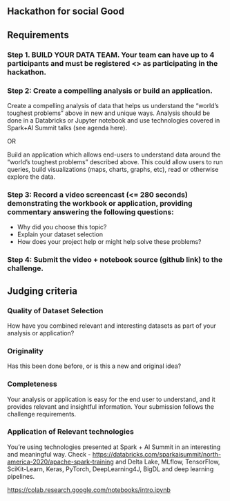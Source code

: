 ## Hackathon for social Good

## Requirements

### Step 1. BUILD YOUR DATA TEAM.  Your team can have up to 4 participants and must be registered <> as participating in the hackathon.

###  Step 2: Create a compelling analysis or build an application.

Create a compelling analysis of data that helps us understand the “world’s toughest problems” above in new and unique ways. Analysis should be done in a Databricks or Jupyter notebook and use technologies covered in Spark+AI Summit talks (see agenda here).

OR

Build an application which allows end-users to understand data around the “world’s toughest problems” described above. This could allow users to run queries, build visualizations (maps, charts, graphs, etc), read or otherwise explore the data. 

###  Step 3: Record a video screencast (<= 280 seconds) demonstrating the workbook or application, providing commentary answering the following questions:

- Why did you choose this topic?
- Explain your dataset selection
- How does your project help or might help solve these problems?


### Step 4: Submit the video + notebook source (github link) to the challenge.


## Judging criteria

### Quality of Dataset Selection
How have you combined relevant and interesting datasets as part of your analysis or application?

### Originality
Has this been done before, or is this a new and original idea?

### Completeness
Your analysis or application is easy for the end user to understand, and it provides relevant and insightful information. Your submission follows the challenge requirements.

### Application of Relevant technologies
You’re using technologies presented at Spark + AI Summit in an interesting and meaningful way.
Check - https://databricks.com/sparkaisummit/north-america-2020/apache-spark-training
and Delta Lake, MLflow, TensorFlow, SciKit-Learn, Keras, PyTorch, DeepLearning4J, BigDL and deep learning pipelines.

https://colab.research.google.com/notebooks/intro.ipynb